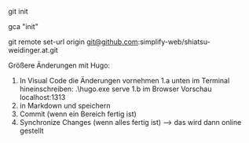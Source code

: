 git init

gca "init"

git remote set-url origin git@github.com:simplify-web/shiatsu-weidinger.at.git

Größere Änderungen mit Hugo:
1. In Visual Code die Änderungen vornehmen 
    1.a unten im Terminal hineinschreiben: .\hugo.exe serve
    1.b im Browser Vorschau localhost:1313
2. in Markdown und speichern
3. Commit (wenn ein Bereich fertig ist)
4. Synchronize Changes (wenn alles fertig ist) --> das wird dann online gestellt
